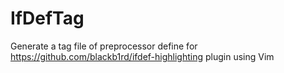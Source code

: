 # IfDefTag
Generate a tag file of preprocessor define for https://github.com/blackb1rd/ifdef-highlighting plugin using Vim
